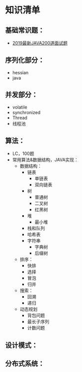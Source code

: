 # 知识清单

## 基础常识题： ##

- <a href="https://mp.weixin.qq.com/s/E0dG6p2abDAETKbN8uFFtg">2019最新JAVA200道面试题</a>

## 序列化部分： ##

- hessian
- java

## 并发部分： ##

- volatile
- synchronized
- Thread
- 线程池

## 算法： ##

- LC，100题
- 常用算法&数据结构，JAVA实现：
    - 数据结构：
        - 链表
            - 单链表
            - 双向链表
        - 树
            - 普通树
            - 二叉树
            - 红黑树
        - 堆
            - 最小堆
        - 栈和队列
        - 哈希表
        - 字符串
            - 字典树
            - 后缀树
    - 排序：
        - 快排
        - 选择
        - 冒泡
        - 归并
    - 搜索：
        - 回溯
        - 递归
    - 动态规划
        - 背包问题
        - 最长子序列
        - 计数问题

## 设计模式： ##

## 分布式系统： ##


